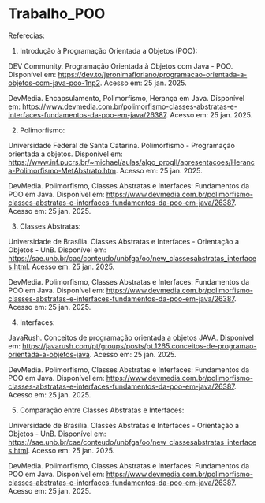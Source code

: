 # Trabalho_POO

Referecias:
1. Introdução à Programação Orientada a Objetos (POO):

DEV Community. Programação Orientada à Objetos com Java - POO. Disponível em: https://dev.to/jeronimafloriano/programacao-orientada-a-objetos-com-java-poo-1np2. Acesso em: 25 jan. 2025.

DevMedia. Encapsulamento, Polimorfismo, Herança em Java. Disponível em: https://www.devmedia.com.br/polimorfismo-classes-abstratas-e-interfaces-fundamentos-da-poo-em-java/26387. Acesso em: 25 jan. 2025.

2. Polimorfismo:

Universidade Federal de Santa Catarina. Polimorfismo - Programação orientada a objetos. Disponível em: https://www.inf.pucrs.br/~michael/aulas/algo_progII/apresentacoes/Heranca-Polimorfismo-MetAbstrato.htm. Acesso em: 25 jan. 2025.

DevMedia. Polimorfismo, Classes Abstratas e Interfaces: Fundamentos da POO em Java. Disponível em: https://www.devmedia.com.br/polimorfismo-classes-abstratas-e-interfaces-fundamentos-da-poo-em-java/26387. Acesso em: 25 jan. 2025.

3. Classes Abstratas:

Universidade de Brasília. Classes Abstratas e Interfaces - Orientação a Objetos - UnB. Disponível em: https://sae.unb.br/cae/conteudo/unbfga/oo/new_classesabstratas_interfaces.html. Acesso em: 25 jan. 2025.

DevMedia. Polimorfismo, Classes Abstratas e Interfaces: Fundamentos da POO em Java. Disponível em: https://www.devmedia.com.br/polimorfismo-classes-abstratas-e-interfaces-fundamentos-da-poo-em-java/26387. Acesso em: 25 jan. 2025.

4. Interfaces:

JavaRush. Conceitos de programação orientada a objetos JAVA. Disponível em: https://javarush.com/pt/groups/posts/pt.1265.conceitos-de-programao-orientada-a-objetos-java. Acesso em: 25 jan. 2025.

DevMedia. Polimorfismo, Classes Abstratas e Interfaces: Fundamentos da POO em Java. Disponível em: https://www.devmedia.com.br/polimorfismo-classes-abstratas-e-interfaces-fundamentos-da-poo-em-java/26387. Acesso em: 25 jan. 2025.

5. Comparação entre Classes Abstratas e Interfaces:

Universidade de Brasília. Classes Abstratas e Interfaces - Orientação a Objetos - UnB. Disponível em: https://sae.unb.br/cae/conteudo/unbfga/oo/new_classesabstratas_interfaces.html. Acesso em: 25 jan. 2025.

DevMedia. Polimorfismo, Classes Abstratas e Interfaces: Fundamentos da POO em Java. Disponível em: https://www.devmedia.com.br/polimorfismo-classes-abstratas-e-interfaces-fundamentos-da-poo-em-java/26387. Acesso em: 25 jan. 2025.

